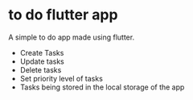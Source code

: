 # to do flutter app
A simple to do app made using flutter. 
- Create Tasks
- Update tasks
- Delete tasks
- Set priority level of tasks
- Tasks being stored in the local storage of the app
